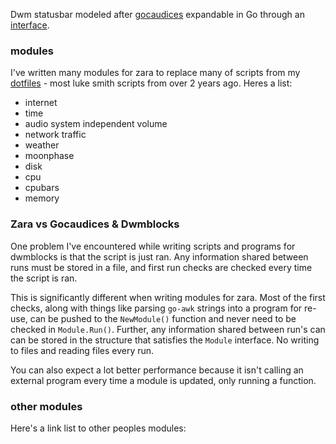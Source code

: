 Dwm statusbar modeled after [gocaudices](https://github.com/lordrusk/gocaudices) expandable in Go through an [interface](https://github.com/LordRusk/zara/blob/master/modules/modules.go).

### modules
I've written many modules for zara to replace many of scripts from my [dotfiles](https://github.com/LordRusk/artixdwm/tree/master/.local/bin/statusbar) - most luke smith scripts from over 2 years ago. Heres a list:

- internet
- time
- audio system independent volume
- network traffic
- weather
- moonphase
- disk
- cpu
- cpubars
- memory

### Zara vs Gocaudices & Dwmblocks
One problem I've encountered while writing scripts and programs for dwmblocks is that the script is just ran. Any information shared between runs must be stored in a file, and first run checks are checked every time the script is ran.

This is significantly different when writing modules for zara. Most of the first checks, along with things like parsing `go-awk` strings into a program for re-use, can be pushed to the `NewModule()` function and never need to be checked in `Module.Run()`. Further, any information shared between run's can can be stored in the structure that satisfies the `Module` interface. No writing to files and reading files every run.

You can also expect a lot better performance because it isn't calling an external program every time a module is updated, only running a function.

### other modules
Here's a link list to other peoples modules:

